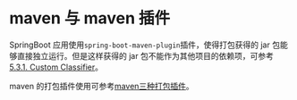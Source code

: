 # maven 与 maven 插件
SpringBoot 应用使用`spring-boot-maven-plugin`插件，使得打包获得的 jar 包能够直接独立运行。但是这样获得的 jar 包不能作为其他项目的依赖项，可参考[5.3.1. Custom Classifier](https://docs.spring.io/spring-boot/docs/2.5.5/maven-plugin/reference/htmlsingle/#packaging.examples)。

maven 的打包插件使用可参考[maven三种打包插件](http://www.blogjava.net/liuguly/archive/2017/05/03/432496.html)。
